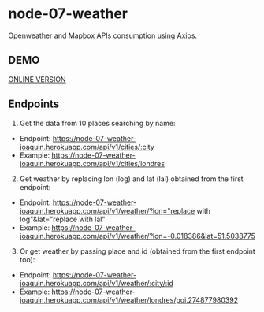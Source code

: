 # node-07-weather

Openweather and Mapbox APIs consumption using Axios.

## DEMO

[ONLINE VERSION](https://node-07-weather-joaquin.herokuapp.com/api/v1)

## Endpoints

1. Get the data from 10 places searching by name:

- Endpoint: https://node-07-weather-joaquin.herokuapp.com/api/v1/cities/:city
- Example: https://node-07-weather-joaquin.herokuapp.com/api/v1/cities/londres

2. Get weather by replacing lon (log) and lat (lal) obtained from the first endpoint:

- Endpoint: https://node-07-weather-joaquin.herokuapp.com/api/v1/weather/?lon="replace with log"&lat="replace with lal"
- Example: https://node-07-weather-joaquin.herokuapp.com/api/v1/weather/?lon=-0.018386&lat=51.5038775

3. Or get weather by passing place and id (obtained from the first endpoint too):

- Endpoint: https://node-07-weather-joaquin.herokuapp.com/api/v1/weather/:city/:id
- Example: https://node-07-weather-joaquin.herokuapp.com/api/v1/weather/londres/poi.274877980392